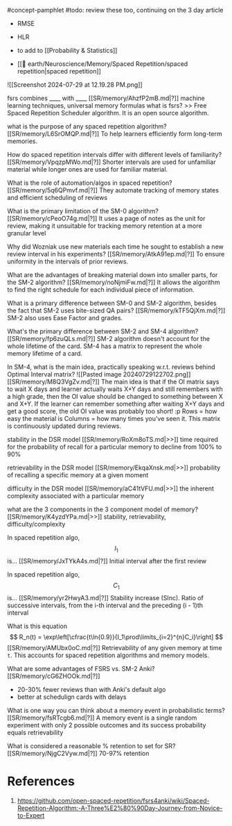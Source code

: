 #concept-pamphlet 
#todo: review these too, continuing on the 3 day article
- RMSE
- HLR
- to add to [[Probability & Statistics]]


- [[🏡 earth/Neuroscience/Memory/Spaced Repetition/spaced repetition|spaced repetition]]

![[Screenshot 2024-07-29 at 12.19.28 PM.png]]

fsrs combines \____ with \____
[[SR/memory/AhzfP2mB.md|?]]
machine learning techniques, universal memory formulas
what is fsrs? >> Free Spaced Repetition Scheduler algorithm. It is an open source algorithm.
<!--LEARN:Qvil3HNH-->







what is the purpose of any spaced repetition algorithm?
[[SR/memory/L6SrOMQP.md|?]]
To help learners efficiently form long-term memories.


How do spaced repetition intervals differ with different levels of familiarity?
[[SR/memory/VpqzpMWo.md|?]]
Shorter intervals are used for unfamiliar material while longer ones are used for familiar material.


What is the role of automation/algos in spaced repetition?
[[SR/memory/5q6QPmvf.md|?]]
They automate tracking of memory states and efficient scheduling of reviews


What is the primary limitation of the SM-0 algorithm?
[[SR/memory/cPeoO74g.md|?]]
It uses a page of notes as the unit for review, making it unsuitable for tracking memory retention at a more granular level


Why did Wozniak use new materials each time he sought to establish a new review interval in his experiments?
[[SR/memory/AtkA91ep.md|?]]
To ensure uniformity in the intervals of prior reviews.


What are the advantages of breaking material down into smaller parts, for the SM-2 algorithm?
[[SR/memory/noNjmiFw.md|?]]
It allows the algorithm to find the right schedule for each individual piece of information.



What is a primary difference between SM-0 and SM-2 algorithm, besides the fact that SM-2 uses bite-sized QA pairs?
[[SR/memory/kTF5QjXm.md|?]]
SM-2 also uses Ease Factor and grades.


What's the primary difference between SM-2 and SM-4 algorithm?
[[SR/memory/fp6zuQLs.md|?]]
SM-2 algorithm doesn't account for the whole lifetime of the card. SM-4 has a matrix to represent the whole memory lifetime of a card.


In SM-4, what is the main idea, practically speaking w.r.t. reviews behind Optimal Interval matrix?
![[Pasted image 20240729122702.png]]
[[SR/memory/M8Q3VgZv.md|?]]
The main idea is that if the OI matrix says to wait X days and learner actually waits X+Y days and still remembers with a high grade, then the OI value should be changed to something between X and X+Y.
If the learner can remember something after waiting X+Y days and get a good score, the old OI value was probably too short! :p
Rows = how easy the material is
Columns = how many times you've seen it.
This matrix is continuously updated during reviews.


stability in the DSR model [[SR/memory/RoXm8oTS.md|>>]]  time required for the probability of recall for a particular memory to decline from 100% to 90%


retrievability in the DSR model [[SR/memory/EkqaXnsk.md|>>]] probability of recalling a specific memory at a given moment


difficulty in the DSR model [[SR/memory/aC41tVFU.md|>>]] the inherent complexity associated with a particular memory


what are the 3 components in the 3 component model of memory? [[SR/memory/K4yzdYPa.md|>>]] stability, retrievability, difficulty/complexity


In spaced repetition algo,
$$
I_1
$$
is...
[[SR/memory/JxTYkA4s.md|?]]
Initial interval after the first review


In spaced repetition algo,
$$
C_1
$$
is...
[[SR/memory/yr2HwyA3.md|?]]
Stability increase (SInc). Ratio of successive intervals, from the i-th interval and the preceding (i - 1)th interval


What is this equation
$$
R_n(t) = \exp\left[\cfrac{t\ln{0.9}}{I_1\prod\limits_{i=2}^{n}C_i}\right]
$$
[[SR/memory/AMUbx0oC.md|?]]
Retrievability of any given memory at time `t`.
This accounts for spaced repetition algorithms and memory models.


What are some advantages of FSRS vs. SM-2 Anki?
[[SR/memory/cG6ZHOOk.md|?]]
- 20-30% fewer reviews than with Anki's default algo
- better at schedulign cards with delays


What is one way you can think about a memory event in probabilistic terms?
[[SR/memory/fsRTcgb6.md|?]]
A memory event is a single random experiment with only 2 possible outcomes and its success probability equals retrievability


What is considered a reasonable % retention to set for SR?
[[SR/memory/NjgC2Vyw.md|?]]
70-97% retention


# References
1. https://github.com/open-spaced-repetition/fsrs4anki/wiki/Spaced-Repetition-Algorithm:-A-Three%E2%80%90Day-Journey-from-Novice-to-Expert